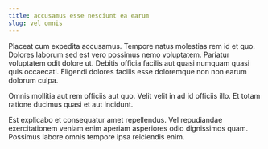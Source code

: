 ```yaml
---
title: accusamus esse nesciunt ea earum
slug: vel omnis
---
```


Placeat cum expedita accusamus. Tempore natus molestias rem id et quo. Dolores laborum sed est vero possimus nemo voluptatem. Pariatur voluptatem odit dolore ut. Debitis officia facilis aut quasi numquam quasi quis occaecati. Eligendi dolores facilis esse doloremque non non earum dolorum culpa.

Omnis mollitia aut rem officiis aut quo. Velit velit in ad id officiis illo. Et totam ratione ducimus quasi et aut incidunt.

Est explicabo et consequatur amet repellendus. Vel repudiandae exercitationem veniam enim aperiam asperiores odio dignissimos quam. Possimus labore omnis tempore ipsa reiciendis enim.
